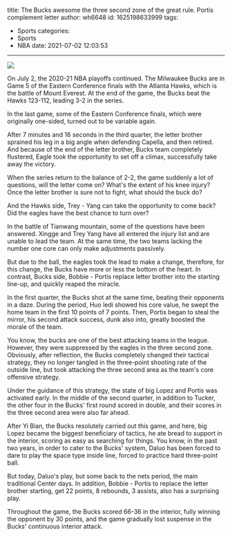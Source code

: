 title: The Bucks awesome the three second zone of the great rule. Portis complement letter
author: wh6648
id: 1625198633999
tags: 
- Sports
categories: 
- Sports
- NBA
date: 2021-07-02 12:03:53
---
![](https://p0.itc.cn/q_70/images01/20210702/5c7b907fd7dd497386f2a0e4caefd479.jpeg)


On July 2, the 2020-21 NBA playoffs continued. The Milwaukee Bucks are in Game 5 of the Eastern Conference finals with the Atlanta Hawks, which is the battle of Mount Everest. At the end of the game, the Bucks beat the Hawks 123-112, leading 3-2 in the series.

In the last game, some of the Eastern Conference finals, which were originally one-sided, turned out to be variable again.

After 7 minutes and 16 seconds in the third quarter, the letter brother sprained his leg in a big angle when defending Capella, and then retired. And because of the end of the letter brother, Bucks team completely flustered, Eagle took the opportunity to set off a climax, successfully take away the victory.

When the series return to the balance of 2-2, the game suddenly a lot of questions, will the letter come on? What's the extent of his knee injury? Once the letter brother is sure not to fight, what should the buck do?

And the Hawks side, Trey - Yang can take the opportunity to come back? Did the eagles have the best chance to turn over?

In the battle of Tianwang mountain, some of the questions have been answered. Xingge and Trey Yang have all entered the injury list and are unable to lead the team. At the same time, the two teams lacking the number one core can only make adjustments passively.

But due to the ball, the eagles took the lead to make a change, therefore, for this change, the Bucks have more or less the bottom of the heart. In contrast, Bucks side, Bobbie - Portis replace letter brother into the starting line-up, and quickly reaped the miracle.

In the first quarter, the Bucks shot at the same time, beating their opponents in a daze. During the period, Huo ledi showed his core value, he swept the home team in the first 10 points of 7 points. Then, Portis began to steal the mirror, his second attack success, dunk also into, greatly boosted the morale of the team.

You know, the bucks are one of the best attacking teams in the league. However, they were suppressed by the eagles in the three second zone. Obviously, after reflection, the Bucks completely changed their tactical strategy, they no longer tangled in the three-point shooting rate of the outside line, but took attacking the three second area as the team's core offensive strategy.

Under the guidance of this strategy, the state of big Lopez and Portis was activated early. In the middle of the second quarter, in addition to Tucker, the other four in the Bucks' first round scored in double, and their scores in the three second area were also far ahead.

After Yi Bian, the Bucks resolutely carried out this game, and here, big Lopez became the biggest beneficiary of tactics, he ate bread to support in the interior, scoring as easy as searching for things. You know, in the past two years, in order to cater to the Bucks' system, Daluo has been forced to dare to play the space type inside line, forced to practice hard three-point ball.

But today, Daluo's play, but some back to the nets period, the main traditional Center days. In addition, Bobbie - Portis to replace the letter brother starting, get 22 points, 8 rebounds, 3 assists, also has a surprising play.

Throughout the game, the Bucks scored 66-36 in the interior, fully winning the opponent by 30 points, and the game gradually lost suspense in the Bucks' continuous interior attack.

